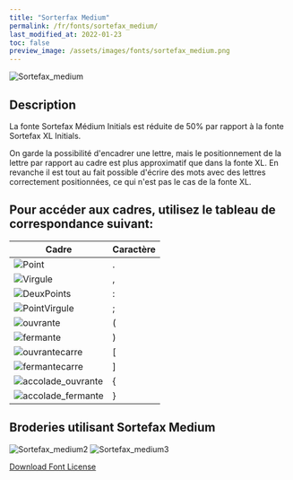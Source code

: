 ```yaml
---
title: "Sorterfax Medium"
permalink: /fr/fonts/sortefax_medium/
last_modified_at: 2022-01-23
toc: false
preview_image: /assets/images/fonts/sortefax_medium.png
---
```

![Sortefax_medium](/assets/images/fonts/sortefax_medium.png)


## Description

La fonte Sortefax Médium Initials est réduite de 50% par rapport à la fonte Sortefax XL Initials. 

On garde la possibilité d'encadrer une lettre, mais le positionnement de la lettre par rapport au cadre est plus approximatif que dans la fonte XL. 
En revanche il est tout au fait possible d'écrire des mots avec des lettres correctement positionnées, ce qui n'est pas le cas de la fonte XL.


## Pour accéder aux cadres, utilisez le tableau de correspondance suivant:

Cadre|Caractère 
---|---
![Point](/assets/images/fonts/sortefax/point.png)|.
![Virgule](/assets/images/fonts/sortefax/virgule.png)|,
![DeuxPoints](/assets/images/fonts/sortefax/deuxpoints.png)|:
![PointVirgule](/assets/images/fonts/sortefax/pointvirgule.png)|;
![ouvrante](/assets/images/fonts/sortefax/ouvrante.png)|(
![fermante](/assets/images/fonts/sortefax/fermante.png)|)
![ouvrantecarre](/assets/images/fonts/sortefax/[.png)|[
![fermantecarre](/assets/images/fonts/sortefax/].png)|]
![accolade_ouvrante](/assets/images/fonts/sortefax/{.png)|{
![accolade_fermante](/assets/images/fonts/sortefax/}.png)|}

## Broderies utilisant Sortefax Medium

![Sortefax_medium2](/assets/images/fonts/sortefaxmedium2.jpg)
![Sortefax_medium3](/assets/images/fonts/sortefaxmedium3.jpg)


[Download Font License](https://github.com/inkstitch/inkstitch/tree/main/fonts/sortefaxXL/LICENSE)
